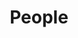 ---
layout: profiles
permalink: /people/
title: People
description:
nav: true
nav_order: 6

profiles:
  # if you want to include more than one profile, just replicate the following block
  # and create one content file for each profile inside _pages/
  - align: right
    image: prof_pic_yumi.jpg
    content: about_yumi.md
    image_circular: false # crops the image to make it circular
    more_info: >
      <p>
        Prospective students, please apply through the
        <a href="https://vetmed.tamu.edu/bims-graduate-program/">BIMS Graduate Program</a>
        and mention my name in your application. Meanwhile, kindly fill out this
        <a href="https://docs.google.com/forms/d/e/1FAIpQLSda8VR-FEFbseoXFtjCj6U6vWOKNZq8_5Dss_p7o4mzxRzaFQ/viewform?usp=header">Google form</a>
        to let me know more about yourself.
      </p>
---